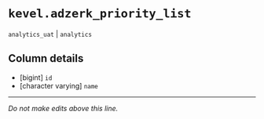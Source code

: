 # `kevel.adzerk_priority_list`
`analytics_uat` | `analytics`

## Column details
* [bigint]    `id`
* [character varying] `name`

-------------------------------------------------------------------------------
*Do not make edits above this line.*
